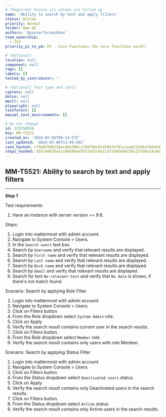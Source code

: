 ```yaml
---
# (Required) Ensure all values are filled up
name: 'Ability to search by text and apply filters'
status: Active
priority: Normal
folder: New UI
authors: '@yasserfaraazkhan'
team_ownership:
  - ICU
priority_p1_to_p4: P2 - Core Functions (Do core functions work?)

# (Optional)
location: null
component: null
tags: []
labels: []
tested_by_contributor: ''

# (Optional) Test type and tools
cypress: null
detox: null
mmctl: null
playwright: null
rainforest: []
manual_test_environments: []

# Do not change
id: 133258556
key: MM-T5521
created_on: '2024-02-06T08:14:57Z'
last_updated: '2024-02-06T13:44:56Z'
case_hashed: cf9a8fd86218acd9a588cc789fb8101d394f4f81ccede233a6a76de6d410797df227fe9c8e37c70a5fa0489aa2a5f4dc
steps_hashed: d35c4d636a2cc0958beafbf2b42c9a213f1565e84238c22fd8a14c4b2358d2324b5304c6ece3a2a8a7d37e0644ad5b20
---
```


<!-- (Auto-generated) Based on frontmatter's "key" and "name" -->

## MM-T5521: Ability to search by text and apply filters

---

**Step 1**

Test requirements:

1. Have an instance with server version >= 9.6.

Steps:

1. Login into mattermost with admin account.
2. Navigate to System Console > Users.
3. In the `Search users` text box.
4. Search by `Username` and verify that relevant results are displayed.
5. Search by `First name` and verify that relevant results are displayed.
6. Search by `Last name` and verify that relevant results are displayed.
7. Search by `Nick name` and verify that relevant results are displayed.
8. Search by `Email` and verify that relevant results are displayed.
9. Search for text `No-relevant-text` and verify that `No data` is shown, if there's not match found.

Scenario: Search by applying Role Filter

1. Login into mattermost with admin account.
2. Navigate to System Console > Users.
3. Click on Filters button
4. From the Role dropdown select `System Admin` role.
5. Click on Apply
6. Verify the search result contains current user in the search results.
7. Click on Filters button.
8. From the Role dropdown select `Member` role.
9. Verify the search result contains only users with role Member.

Scenario: Search by applying Status Filter

1. Login into mattermost with admin account.
2. Navigate to System Console > Users.
3. Click on Filters button
4. From the Status dropdown select `Deactivated users` status.
5. Click on Apply
6. Verify the search result contains only Deactivated users in the search results.
7. Click on Filters button.
8. From the Status dropdown select `Active` status.
9. Verify the search result contains only Active users in the search results.
